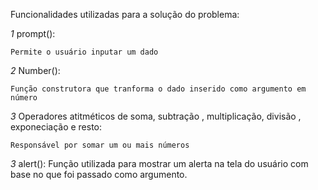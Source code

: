 Funcionalidades utilizadas para a solução do problema:


*1* prompt():

    Permite o usuário inputar um dado


*2* Number():

    Função construtora que tranforma o dado inserido como argumento em número


*3* Operadores atitméticos de soma, subtração , multiplicação, divisão , exponeciação e resto:

    Responsável por somar um ou mais números

*3* alert():
    Função utilizada para mostrar um alerta na tela do usuário com base no que foi passado como argumento.

